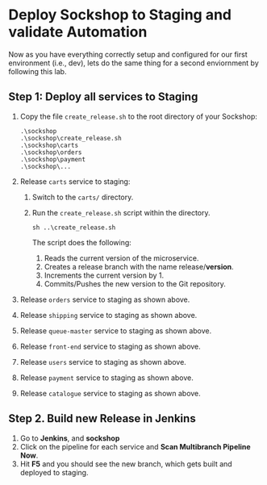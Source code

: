 # Deploy Sockshop to Staging and validate Automation

Now as you have everything correctly setup and configured for our first environment (i.e., dev), lets do the same thing for a second enviornment by following this lab.

## Step 1: Deploy all services to Staging

1. Copy the file `create_release.sh` to the root directory of your Sockshop:
    ```
    .\sockshop
    .\sockshop\create_release.sh
    .\sockshop\carts
    .\sockshop\orders
    .\sockshop\payment
    .\sockshop\...
    ``` 

1. Release `carts` service to staging:
    1. Switch to the `carts/` directory.
    1. Run the `create_release.sh` script within the directory.
        ```
        sh ..\create_release.sh
        ```

        The script does the following:
        1. Reads the current version of the microservice.
        1. Creates a release branch with the name release/**version**.
        1. Increments the current version by 1. 
        1. Commits/Pushes the new version to the Git repository.

1. Release `orders` service to staging as shown above.
1. Release `shipping` service to staging as shown above.
1. Release `queue-master` service to staging as shown above.
1. Release `front-end` service to staging as shown above.
1. Release `users` service to staging as shown above.
1. Release `payment` service to staging as shown above.
1. Release `catalogue` service to staging as shown above.

## Step 2. Build new Release in Jenkins
1. Go to **Jenkins**, and **sockshop**
1. Click on the pipeline for each service and **Scan Multibranch Pipeline Now**.
1. Hit **F5** and you should see the new branch, which gets built and deployed to staging. 

